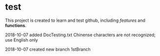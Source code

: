 # test
This project is created to learn and test github, including *features* and **functions**.

2018-10-07
added DocTesting.txt
Chinense characters are not recognized; use English only

2018-10-07
created new branch 1stBranch
